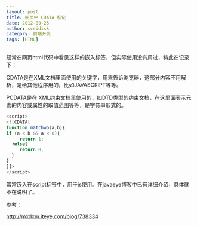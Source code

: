 ```yaml
---
layout: post
title: 网页中 CDATA 标记
date: 2012-09-25
author: scsidisk
category: 前端开发
tags: [HTML]
---
```


经常在网页html代码中看见这样的嵌入标签，但实际使用没有用过，特此在记录下：

CDATA是在XML文档里面使用的关键字，用来告诉浏览器，这部分内容不用解析，是给其他程序用的，比如JAVASCRIPT等等。

PCDATA是在 XML约束文档里使用的，如DTD类型的约束文档，在这里面表示元素的内容或属性的取值范围等等，是字符串形式的。

```js
<script>
<![CDATA[
function matchwo(a,b){
if (a < b && a < 0){
     return 1;
  }else{
     return 0;
  }
}
]]>
</script>
```

常常嵌入在script标签中，用于js使用。在javaeye博客中已有详细介绍，具体就不在说明了。

参考：

http://mxdxm.iteye.com/blog/738334